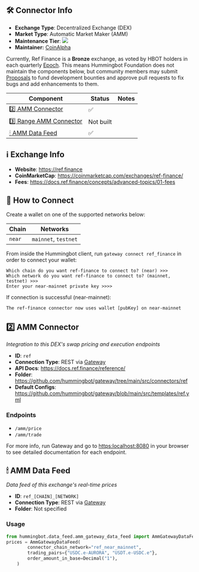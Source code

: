 ## 🛠 Connector Info

- **Exchange Type**: Decentralized Exchange (DEX)
- **Market Type**: Automatic Market Maker (AMM)
- **Maintenance Tier**: ![](https://img.shields.io/static/v1?label=Hummingbot&message=BRONZE&color=green)
- **Maintainer:** [CoinAlpha](https://coinalpha.com)

Currently, Ref Finance is a **Bronze** exchange, as voted by HBOT holders in each quarterly [Epoch](/governance/epochs). This means Hummingbot Foundation does not maintain the components below, but community members may submit [Proposals](/governance/proposals) to fund development bounties and approve pull requests to fix bugs and add enhancements to them.

| Component | Status | Notes | 
| --------- | ------ | ----- |
| [2️⃣ AMM Connector](#2-amm-connector) | ✅ |
| [3️⃣ Range AMM Connector](#3-range-amm-connector) | Not built |
| [🕯 AMM Data Feed](#amm-data-feed) | ✅ |

## ℹ️ Exchange Info

- **Website**: <https://ref.finance>
- **CoinMarketCap**: <https://coinmarketcap.com/exchanges/ref-finance/>
- **Fees**: <https://docs.ref.finance/concepts/advanced-topics/01-fees>

## 🔑 How to Connect

Create a wallet on one of the supported networks below:

| Chain | Networks | 
| ----- | -------- |
| `near`| `mainnet`, `testnet`|

From inside the Hummingbot client, run `gateway connect ref_finance` in order to connect your wallet:
 
```
Which chain do you want ref-finance to connect to? (near) >>> 
Which network do you want ref-finance to connect to? (mainnet, testnet) >>>
Enter your near-mainnet private key >>>>
```

If connection is successful (near-mainnet):
```
The ref-finance connector now uses wallet [pubKey] on near-mainnet
```


## 2️⃣ AMM Connector
*Integration to this DEX's swap pricing and execution endpoints*

- **ID**: `ref`
- **Connection Type**: REST via [Gateway](/gateway)
- **API Docs**: <https://docs.ref.finance/reference/>
- **Folder**: <https://github.com/hummingbot/gateway/tree/main/src/connectors/ref>
- **Default Configs**: <https://github.com/hummingbot/gateway/blob/main/src/templates/ref.yml>

### Endpoints

- `/amm/price`
- `/amm/trade`

For more info, run Gateway and go to <https:localhost:8080> in your browser to see detailed documentation for each endpoint.

## 🕯 AMM Data Feed
*Data feed of this exchange's real-time prices*

- **ID**: `ref_[CHAIN]_[NETWORK]`
- **Connection Type**: REST via [Gateway](/gateway)
- **Folder**: Not specified

### Usage

```python
from hummingbot.data_feed.amm_gateway_data_feed import AmmGatewayDataFeed
prices = AmmGatewayDataFeed(
        connector_chain_network="ref_near_mainnet",
        trading_pairs={"USDC.e-AURORA", "USDT.e-USDC.e"},
        order_amount_in_base=Decimal("1"),
    )
```
